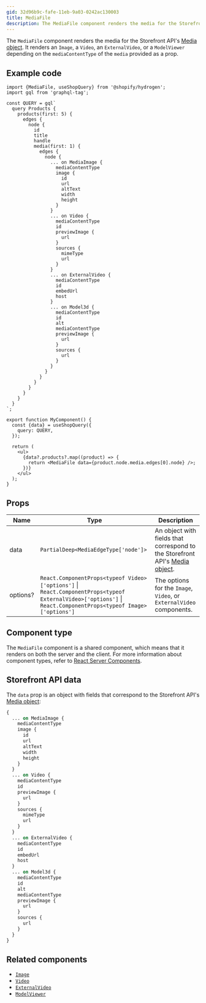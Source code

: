 ```yaml
---
gid: 32d96b9c-fafe-11eb-9a03-0242ac130003
title: MediaFile
description: The MediaFile component renders the media for the Storefront API's Media object.
---
```


The `MediaFile` component renders the media for the Storefront API's
[Media object](/api/storefront/reference/products/media). It renders an `Image`, a
`Video`, an `ExternalVideo`, or a `ModelViewer` depending on the `mediaContentType` of the
`media` provided as a prop.

## Example code

```tsx
import {MediaFile, useShopQuery} from '@shopify/hydrogen';
import gql from 'graphql-tag';

const QUERY = gql`
  query Products {
    products(first: 5) {
      edges {
        node {
          id
          title
          handle
          media(first: 1) {
            edges {
              node {
                ... on MediaImage {
                  mediaContentType
                  image {
                    id
                    url
                    altText
                    width
                    height
                  }
                }
                ... on Video {
                  mediaContentType
                  id
                  previewImage {
                    url
                  }
                  sources {
                    mimeType
                    url
                  }
                }
                ... on ExternalVideo {
                  mediaContentType
                  id
                  embedUrl
                  host
                }
                ... on Model3d {
                  mediaContentType
                  id
                  alt
                  mediaContentType
                  previewImage {
                    url
                  }
                  sources {
                    url
                  }
                }
              }
            }
          }
        }
      }
    }
  }
`;

export function MyComponent() {
  const {data} = useShopQuery({
    query: QUERY,
  });

  return (
    <ul>
      {data?.products?.map((product) => {
        return <MediaFile data={product.node.media.edges[0].node} />;
      })}
    </ul>
  );
}
```

## Props

| Name     | Type                                                                                                                                                                                                                           | Description                                                                                                             |
| -------- | ------------------------------------------------------------------------------------------------------------------------------------------------------------------------------------------------------------------------------ | ----------------------------------------------------------------------------------------------------------------------- |
| data     | <code>PartialDeep&#60;MediaEdgeType['node']&#62;</code>                                                                                                                                                                        | An object with fields that correspond to the Storefront API's [Media object](/api/storefront/reference/products/media). |
| options? | <code>React.ComponentProps&#60;typeof Video&#62;['options']</code> &#124; <code>React.ComponentProps&#60;typeof ExternalVideo&#62;['options']</code> &#124; <code>React.ComponentProps&#60;typeof Image&#62;['options']</code> | The options for the `Image`, `Video`, or `ExternalVideo` components.                                                    |

## Component type

The `MediaFile` component is a shared component, which means that it renders on both the server and the client. For more information about component types, refer to [React Server Components](/custom-storefronts/hydrogen/framework/react-server-components).

## Storefront API data

The `data` prop is an object with fields that correspond to the Storefront API's [Media object](/api/storefront/reference/products/media):

```graphql
{
  ... on MediaImage {
    mediaContentType
    image {
      id
      url
      altText
      width
      height
    }
  }
  ... on Video {
    mediaContentType
    id
    previewImage {
      url
    }
    sources {
      mimeType
      url
    }
  }
  ... on ExternalVideo {
    mediaContentType
    id
    embedUrl
    host
  }
  ... on Model3d {
    mediaContentType
    id
    alt
    mediaContentType
    previewImage {
      url
    }
    sources {
      url
    }
  }
}
```

## Related components

- [`Image`](/api/hydrogen/components/primitive/image)
- [`Video`](/api/hydrogen/components/primitive/video)
- [`ExternalVideo`](/api/hydrogen/components/primitive/externalvideo)
- [`ModelViewer`](/api/hydrogen/components/primitive/modelviewer)
